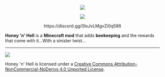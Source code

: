 <p align="center"><img src="https://i.imgur.com/MjKfZyc.png"></p>

<p align="center"><img src="https://i.imgur.com/CYxKg5M.png"></p>

<p align="center">https://discord.gg/0loJvLMgvZi0q596</p>

**Honey 'n' Hell** is a **Minecraft mod** that adds **beekeeping** and the rewards that come with it...With a sinister twist...

-----------------

 [<img src="http://i.creativecommons.org/l/by-nc-nd/3.0/88x31.png">](http://creativecommons.org/licenses/by-nc-nd/4.0/deed.en_US)

Honey 'n' Hell is licensed under a [Creative Commons Attribution-NonCommercial-NoDerivs 4.0 Unported License](http://creativecommons.org/licenses/by-nc-nd/4.0/deed.en_US).